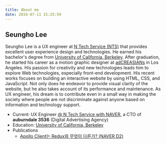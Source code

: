 ```yaml
---
title: About me
date: 2019-07-11 15:25:59
---
```


## Seungho Lee
Seungho Lee is a UX engineer at [N Tech Service (NTS)](https://www.nts-corp.com/) that provides excellent user experience design and technologies. He earned his bachelor's degree from [University of California, Berkeley](https://www.berkeley.edu/). After graduation, he started his career as a motion graphic designer at [adCREASIANs](http://www.adcreasians.com/) in Los Angeles. His passion for creativity and new technologies leads him to explore Web technologies, especially front-end development. His recent works focuses on building an interactive website by using HTML, CSS, and JavaScript. Not only does he endeavor to provide visual clarity of the website, but he also takes account of its performance and maintenance. As UX engineer, his dream is to contribute even in a small way in making the society where people are not discriminate against anyone based on information and technology support.

- Current: UX Engineer [@ N Tech Service with NAVER](https://www.nts-corp.com/), a CTO of **auburndale 3536** (Digital Advertising Agency)
- Education: [University of California, Berkeley](https://www.berkeley.edu/)
- Publications
  + [Apollo Client는 Redux와 무엇이 다른가? (NAVER D2)](https://d2.naver.com/helloworld/4245995)